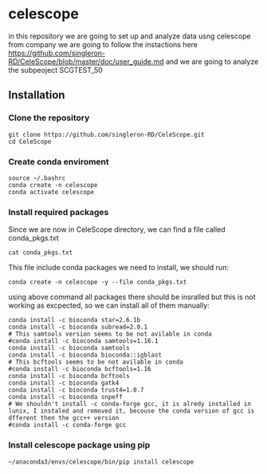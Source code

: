 # celescope

in this repository we are going to set up and analyze data usng celescope from company 
we are going to follow the instactions here https://github.com/singleron-RD/CeleScope/blob/master/doc/user_guide.md and we are going to analyze the subpeoject SCGTEST_50

## Installation

### Clone the repository 
```{}
git clone https://github.com/singleron-RD/CeleScope.git
cd CeleScope
```
### Create conda enviroment 
```{}
source ~/.bashrc
conda create -n celescope
conda activate celescope
```
### Install required packages
Since we are now in CeleScope directory, we can find a file called conda_pkgs.txt
```{}
cat conda_pkgs.txt
```

This file include conda packages we need to install, we should run:

```{}
conda create -n celescope -y --file conda_pkgs.txt
```
using above command all packages there should be insralled but this is not working as excpected, so we can install all of them manually:

```
conda install -c bioconda star=2.6.1b
conda install -c bioconda subread=2.0.1
# This samtools version seems to be not avilable in conda 
#conda install -c bioconda samtools=1.16.1
conda install -c bioconda samtools
conda install -c bioconda bioconda::igblast
# This bcftools seems to be not avilable in conda 
#conda install -c bioconda bcftools=1.16 
conda install -c bioconda bcftools
conda install -c bioconda gatk4
conda install -c bioconda trust4=1.0.7
conda install -c bioconda snpeff
# We shouldn't install -c conda-forge gcc, it is alredy installed in lunix, I instaled and removed it, becouse the conda version of gcc is dfferent then the gcc++ version 
#conda install -c conda-forge gcc
```
### Install celescope package using pip
```
~/anaconda3/envs/celescope/bin/pip install celescope
```
